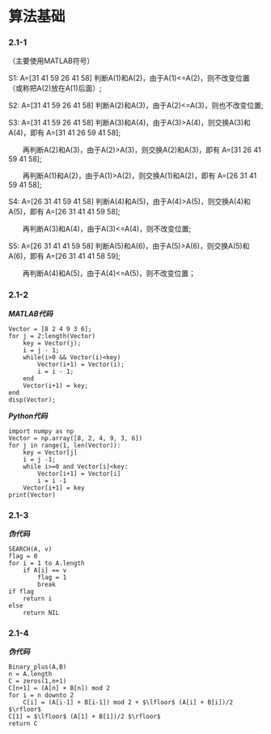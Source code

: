# 算法基础
### 2.1-1
（主要使用MATLAB符号）

S1: A=[31 41 59 26 41 58] 判断A(1)和A(2)，由于A(1)<=A(2)，则不改变位置（或称把A(2)放在A(1)后面）;

S2: A=[31 41 59 26 41 58] 判断A(2)和A(3)，由于A(2)<=A(3)，则也不改变位置;

S3: A=[31 41 59 26 41 58] 判断A(3)和A(4)，由于A(3)>A(4)，则交换A(3)和A(4)，即有 A=[31 41 26 59 41 58];

&emsp;&emsp;再判断A(2)和A(3)，由于A(2)>A(3)，则交换A(2)和A(3)，即有 A=[31 26 41 59 41 58];
    
&emsp;&emsp;再判断A(1)和A(2)，由于A(1)>A(2)，则交换A(1)和A(2)，即有 A=[26 31 41 59 41 58];
    
S4: A=[26 31 41 59 41 58] 判断A(4)和A(5)，由于A(4)>A(5)，则交换A(4)和A(5)，即有 A=[26 31 41 41 59 58];

&emsp;&emsp;再判断A(3)和A(4)，由于A(3)<=A(4)，则不改变位置;
    
S5: A=[26 31 41 41 59 58] 判断A(5)和A(6)，由于A(5)>A(6)，则交换A(5)和A(6)，即有 A=[26 31 41 41 58 59];

&emsp;&emsp;再判断A(4)和A(5)，由于A(4)<=A(5)，则不改变位置；
    
### 2.1-2
***MATLAB代码***

```
Vector = [8 2 4 9 3 6];
for j = 2:length(Vector)
    key = Vector(j);
    i = j - 1;
    while(i>0 && Vector(i)<key)
        Vector(i+1) = Vector(i);
        i = i - 1;
    end
    Vector(i+1) = key;
end
disp(Vector);
```

***Python代码***
```
import numpy as np
Vector = np.array([8, 2, 4, 9, 3, 6])
for j in range(1, len(Vector)):
    key = Vector[j]
    i = j -1;
    while i>=0 and Vector[i]<key:
        Vector[i+1] = Vector[i]
        i = i -1
    Vector[i+1] = key
print(Vector)
```

### 2.1-3
***伪代码***

```
SEARCH(A, v)
flag = 0
for i = 1 to A.length
    if A[i] == v
        flag = 1
        break
if flag
    return i
else
    return NIL
```

### 2.1-4
***伪代码***
```
Binary_plus(A,B)
n = A.length
C = zeros(1,n+1)
C[n+1] = (A[n] + B[n]) mod 2
for i = n downto 2
    C[i] = (A[i-1] + B[i-1]) mod 2 + $\lfloor$ (A[i] + B[i])/2 $\rfloor$
C[1] = $\lfloor$ (A[1] + B[1])/2 $\rfloor$
return C
```
